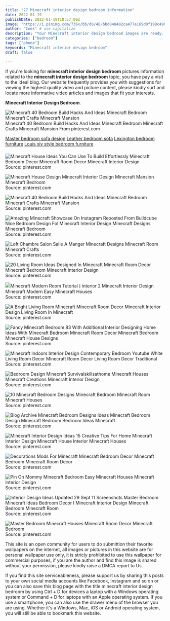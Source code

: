 ```yaml
---
title: "27 Minecraft interior design bedroom information"
date: 2022-01-19
publishDate: 2022-01-19T10:57:00Z
image: "https://i.pinimg.com/736x/bb/d8/48/bbd848402ca477a169d0f198c490ea0e.jpg"
author: "Ines" # use capitalize
description: "Your Minecraft interior design bedroom images are ready. Minecraft interior design bedroom are a topic that is being searched for and liked by netizens today. You can Get the Minecraft interior design bedroom files here. Download all free images."
categories: ["bedroom"]
tags: ["phone"]
keywords: "Minecraft interior design bedroom"
draft: false

---
```


If you're looking for **minecraft interior design bedroom** pictures information related to the **minecraft interior design bedroom** topic, you have pay a visit to the ideal  blog.  Our website frequently  provides you with  suggestions  for viewing  the highest  quality video and picture  content, please kindly surf and locate more informative video articles and images  that fit your interests.

**Minecraft Interior Design Bedroom**. 

![Minecraft 40 Bedroom Build Hacks And Ideas Minecraft Bedroom Minecraft Crafts Minecraft Mansion](https://i.pinimg.com/564x/83/58/2f/83582f15b0c61a71b7787f88edb42787.jpg "Minecraft 40 Bedroom Build Hacks And Ideas Minecraft Bedroom Minecraft Crafts Minecraft Mansion")
Minecraft 40 Bedroom Build Hacks And Ideas Minecraft Bedroom Minecraft Crafts Minecraft Mansion From pinterest.com

[Master bedroom sofa design](/master-bedroom-sofa-design/)
[Leather bedroom sofa](/leather-bedroom-sofa/)
[Lexington bedroom furniture](/lexington-bedroom-furniture/)
[Louis xiv style bedroom furniture](/louis-xiv-style-bedroom-furniture/)



### 

 


![Minecraft House Ideas You Can Use To Build Effortlessly Minecraft Bedroom Decor Minecraft Room Decor Minecraft Interior Design](https://i.pinimg.com/originals/48/de/e1/48dee1a0699fb141ef0860892b09e673.png "Minecraft House Ideas You Can Use To Build Effortlessly Minecraft Bedroom Decor Minecraft Room Decor Minecraft Interior Design")
Source: pinterest.com

 

![Minecraft House Design Minecraft Interior Design Minecraft Mansion Minecraft Bedroom](https://i.pinimg.com/originals/36/77/42/3677427d6fef8a30b9151e69cb14787a.jpg "Minecraft House Design Minecraft Interior Design Minecraft Mansion Minecraft Bedroom")
Source: pinterest.com

 

![Minecraft 40 Bedroom Build Hacks And Ideas Minecraft Bedroom Minecraft Crafts Minecraft Mansion](https://i.pinimg.com/564x/83/58/2f/83582f15b0c61a71b7787f88edb42787.jpg "Minecraft 40 Bedroom Build Hacks And Ideas Minecraft Bedroom Minecraft Crafts Minecraft Mansion")
Source: pinterest.com

 

![Amazing Minecraft Showcase On Instagram Reposted From Buildcube Nice Bedroom Design Fol Minecraft Interior Design Minecraft Designs Minecraft Bedroom](https://i.pinimg.com/736x/4f/cf/b8/4fcfb8e0977d10b8b7c08ae8ac8c12c0.jpg "Amazing Minecraft Showcase On Instagram Reposted From Buildcube Nice Bedroom Design Fol Minecraft Interior Design Minecraft Designs Minecraft Bedroom")
Source: pinterest.com

 

![Loft Chambre Salon Salle A Manger Minecraft Designs Minecraft Room Minecraft Crafts](https://i.pinimg.com/736x/6f/8b/32/6f8b32629229d02628a33bf34d2e1f85.jpg "Loft Chambre Salon Salle A Manger Minecraft Designs Minecraft Room Minecraft Crafts")
Source: pinterest.com

 

![20 Living Room Ideas Designed In Minecraft Minecraft Room Decor Minecraft Bedroom Minecraft Interior Design](https://i.pinimg.com/736x/03/75/79/0375794ed1b12b3986156351e755630f.jpg "20 Living Room Ideas Designed In Minecraft Minecraft Room Decor Minecraft Bedroom Minecraft Interior Design")
Source: pinterest.com

 

![Minecraft Modern Room Tutorialㅣinterior 2 Minecraft Interior Design Minecraft Modern Easy Minecraft Houses](https://i.pinimg.com/564x/e7/dd/51/e7dd5167a4d5c41e12cdc5f27b1902e8.jpg "Minecraft Modern Room Tutorialㅣinterior 2 Minecraft Interior Design Minecraft Modern Easy Minecraft Houses")
Source: pinterest.com

 

![A Bright Living Room Minecraft Minecraft Room Decor Minecraft Interior Design Living Room In Minecraft](https://i.pinimg.com/originals/ee/cd/e3/eecde395a6f82d3972b3401940232412.jpg "A Bright Living Room Minecraft Minecraft Room Decor Minecraft Interior Design Living Room In Minecraft")
Source: pinterest.com

 

![Fancy Minecraft Bedroom 83 With Additional Interior Designing Home Ideas With Minecraft Bedroom Minecraft Room Decor Minecraft Bedroom Minecraft House Designs](https://i.pinimg.com/736x/d8/4b/73/d84b7302a1f1dae3af2d67a6b85e90e3.jpg "Fancy Minecraft Bedroom 83 With Additional Interior Designing Home Ideas With Minecraft Bedroom Minecraft Room Decor Minecraft Bedroom Minecraft House Designs")
Source: pinterest.com

 

![Minecraft Indoors Interior Design Contemporary Bedroom Youtube White Living Room Decor Minecraft Room Decor Living Room Decor Traditional](https://i.ytimg.com/vi/18EBUcMxwxs/maxresdefault.jpg "Minecraft Indoors Interior Design Contemporary Bedroom Youtube White Living Room Decor Minecraft Room Decor Living Room Decor Traditional")
Source: pinterest.com

 

![Bedroom Design Minecraft Survivalskillsathome Minecraft Houses Minecraft Creations Minecraft Interior Design](https://i.pinimg.com/originals/32/9b/52/329b52f1903aac026c6b549cac6596dd.jpg "Bedroom Design Minecraft Survivalskillsathome Minecraft Houses Minecraft Creations Minecraft Interior Design")
Source: pinterest.com

 

![10 Minecraft Bedroom Designs Minecraft Bedroom Minecraft Room Minecraft Houses](https://i.pinimg.com/originals/08/0e/e4/080ee45b08170682d80d5632205a843b.jpg "10 Minecraft Bedroom Designs Minecraft Bedroom Minecraft Room Minecraft Houses")
Source: pinterest.com

 

![Blog Archive Minecraft Bedroom Designs Ideas Minecraft Bedroom Design Minecraft Bedroom Bedroom Ideas Minecraft](https://i.pinimg.com/originals/39/61/4b/39614b6d1de256d9d98e419d56f878ef.jpg "Blog Archive Minecraft Bedroom Designs Ideas Minecraft Bedroom Design Minecraft Bedroom Bedroom Ideas Minecraft")
Source: pinterest.com

 

![Minecraft Interior Design Ideas 15 Creative Tips For Home Minecraft Interior Design Minecraft House Interior Minecraft Houses](https://i.pinimg.com/originals/87/6e/b1/876eb126b0022e1a527df50ca5f1810f.png "Minecraft Interior Design Ideas 15 Creative Tips For Home Minecraft Interior Design Minecraft House Interior Minecraft Houses")
Source: pinterest.com

 

![Decorations Mods For Minecraft Minecraft Bedroom Decor Minecraft Bedroom Minecraft Room Decor](https://i.pinimg.com/736x/1c/92/2d/1c922d9d9aa569f481c470b865ac3242.jpg "Decorations Mods For Minecraft Minecraft Bedroom Decor Minecraft Bedroom Minecraft Room Decor")
Source: pinterest.com

 

![Pin On Mommy Minecraft Bedroom Easy Minecraft Houses Minecraft Interior Design](https://i.pinimg.com/736x/e0/b8/10/e0b810a34903a66bd831cd14175f2f1a.jpg "Pin On Mommy Minecraft Bedroom Easy Minecraft Houses Minecraft Interior Design")
Source: pinterest.com

 

![Interior Design Ideas Updated 29 Sept 11 Screenshots Master Bedroom Minecraft Ideas Bedroom Decor I Minecraft Interior Design Minecraft Bedroom Minecraft Room](https://i.pinimg.com/originals/f2/1e/6d/f21e6d6a3ac6382556537e5a877dd242.jpg "Interior Design Ideas Updated 29 Sept 11 Screenshots Master Bedroom Minecraft Ideas Bedroom Decor I Minecraft Interior Design Minecraft Bedroom Minecraft Room")
Source: pinterest.com

 

![Master Bedroom Minecraft Houses Minecraft Room Decor Minecraft Bedroom](https://i.pinimg.com/736x/bb/d8/48/bbd848402ca477a169d0f198c490ea0e.jpg "Master Bedroom Minecraft Houses Minecraft Room Decor Minecraft Bedroom")
Source: pinterest.com

 

This site is an open community for users to do submittion their favorite wallpapers on the internet, all images or pictures in this website are for personal wallpaper use only, it is stricly prohibited to use this wallpaper for commercial purposes, if you are the author and find this image is shared without your permission, please kindly raise a DMCA report to Us.

If you find this site serviceableness, please support us by sharing this posts to your own social media accounts like Facebook, Instagram and so on or you can also save this blog page with the title minecraft interior design bedroom by using Ctrl + D for devices a laptop with a Windows operating system or Command + D for laptops with an Apple operating system. If you use a smartphone, you can also use the drawer menu of the browser you are using. Whether it's a Windows, Mac, iOS or Android operating system, you will still be able to bookmark this website.

